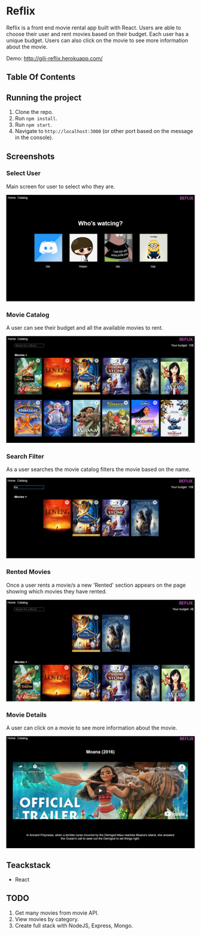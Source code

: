 # Reflix

Reflix is a front end movie rental app built with React. Users are able to choose their user and rent movies based on their budget. Each user has a unique budget. Users can also click on the movie to see more information about the movie.

Demo: http://gili-reflix.herokuapp.com/

## Table Of Contents


## Running the project

1. Clone the repo.
2. Run `npm install`.
3. Run `npm start`.
4. Navigate to `http://localhost:3000` (or other port based on the message in the console).

## Screenshots

### Select User

Main screen for user to select who they are.

![](https://github.com/Gilisinai/Reflix/blob/master/assets/reflix-home.PNG)


### Movie Catalog

A user can see their budget and all the available movies to rent.

![](https://github.com/Gilisinai/Reflix/blob/master/assets/reflix-catalog.PNG)

### Search Filter

As a user searches the movie catalog filters the movie based on the name.

![](https://github.com/Gilisinai/Reflix/blob/master/assets/reflix-search.PNG)

### Rented Movies

Once a user rents a movie/s a new 'Rented' section appears on the page showing which movies they have rented.

![](https://github.com/Gilisinai/Reflix/blob/master/assets/reflix-rented.PNG)

### Movie Details

A user can click on a movie to see more information about the movie.

![](https://github.com/Gilisinai/Reflix/blob/master/assets/reflix-moviedetail.PNG)

## Teackstack

- React

## TODO

1. Get many movies from movie API.
2. View movies by category.
3. Create full stack with NodeJS, Express, Mongo.




